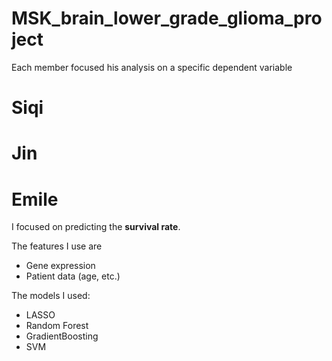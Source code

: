 # MSK_brain_lower_grade_glioma_project

Each member focused his analysis on a specific dependent variable

# Siqi

# Jin

# Emile

I focused on predicting the **survival rate**. 

The features I use are
- Gene expression
- Patient data (age, etc.)

The models I used:

- LASSO
- Random Forest
- GradientBoosting
- SVM
